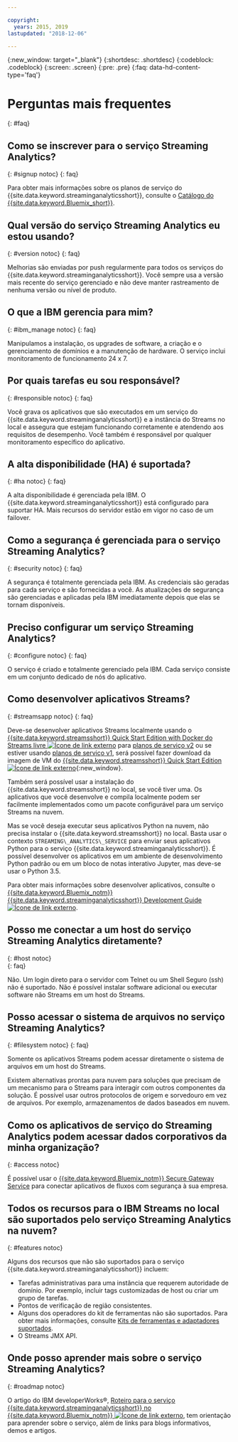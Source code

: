 ```yaml
---

copyright:
  years: 2015, 2019
lastupdated: "2018-12-06"

---
```


<!-- Attribute definitions -->
{:new_window: target="_blank"}
{:shortdesc: .shortdesc}
{:codeblock: .codeblock}
{:screen: .screen}
{:pre: .pre}
{:faq: data-hd-content-type='faq'}

# Perguntas mais frequentes
{: #faq}

## Como se inscrever para o serviço Streaming Analytics?
{: #signup notoc}
{: faq}  

Para obter mais informações sobre os planos de serviço do {{site.data.keyword.streaminganalyticsshort}}, consulte o [Catálogo do {{site.data.keyword.Bluemix_short}}](https://{DomainName}/catalog/services/streaming-analytics).

## Qual versão do serviço Streaming Analytics eu estou usando?
{: #version notoc}
{: faq}   

Melhorias são enviadas por push regularmente para todos os serviços do {{site.data.keyword.streaminganalyticsshort}}. Você sempre usa a versão mais recente do serviço gerenciado e não deve manter rastreamento de nenhuma versão ou nível de produto.

## O que a IBM gerencia para mim?
{: #ibm_manage notoc}
{: faq}   

Manipulamos a instalação, os upgrades de software, a criação e o gerenciamento de domínios e a manutenção de hardware. O serviço inclui monitoramento de funcionamento 24 x 7.


## Por quais tarefas eu sou responsável?  
{: #responsible notoc}
{: faq}

Você grava os aplicativos que são executados em um serviço do {{site.data.keyword.streaminganalyticsshort}} e a instância do Streams no local e assegura que estejam funcionando corretamente e atendendo aos requisitos de desempenho. Você também é responsável por qualquer monitoramento específico do aplicativo.

## A alta disponibilidade (HA) é suportada?
{: #ha notoc}
{: faq}

A alta disponibilidade é gerenciada pela IBM. O {{site.data.keyword.streaminganalyticsshort}} está configurado para suportar HA. Mais recursos do servidor estão em vigor no caso de um failover.

## Como a segurança é gerenciada para o serviço Streaming Analytics?
{: #security notoc}
{: faq}   

A segurança é totalmente gerenciada pela IBM. As credenciais são geradas para cada serviço e são fornecidas a você. As atualizações de segurança são gerenciadas e aplicadas pela IBM imediatamente depois que elas se tornam disponíveis.

## Preciso configurar um serviço Streaming Analytics?  
{: #configure notoc}
{: faq}

O serviço é criado e totalmente gerenciado pela IBM. Cada serviço consiste em um conjunto dedicado de nós do aplicativo.

## Como desenvolver aplicativos Streams?
{: #streamsapp notoc}
{: faq}

Deve-se desenvolver aplicativos Streams localmente usando o [{{site.data.keyword.streamsshort}} Quick Start Edition with Docker do Streams livre ![Ícone de link externo](../../icons/launch-glyph.svg "Ícone de link externo")](http://ibmstreams.github.io/streamsx.documentation/docs/4.3/qse-install-docker/) para [planos de serviço v2](/docs/services/StreamingAnalytics?topic=StreamingAnalytics-service_plans#service_plans) ou se estiver usando [planos de serviço v1](/docs/services/StreamingAnalytics?topic=StreamingAnalytics-service_plans#service_plans), será possível fazer download da imagem de VM do [{{site.data.keyword.streamsshort}} Quick Start Edition ![Ícone de link externo](../../icons/launch-glyph.svg "Ícone de link externo")](http://ibmstreams.github.io/streamsx.documentation/docs/4.3/qse-intro/){:new_window}.

Também será possível usar a instalação do {{site.data.keyword.streamsshort}} no local, se você tiver uma. Os aplicativos que você desenvolve e compila localmente podem ser facilmente implementados como um pacote configurável para um serviço Streams na nuvem.

Mas se você deseja executar seus aplicativos Python na nuvem, não precisa instalar o {{site.data.keyword.streamsshort}} no local. Basta usar o contexto `STREAMING\_ANALYTICS\_SERVICE` para enviar seus aplicativos Python para o serviço {{site.data.keyword.streaminganalyticsshort}}. É possível desenvolver os aplicativos em um ambiente de desenvolvimento Python padrão ou em um bloco de notas interativo Jupyter, mas deve-se usar o Python 3.5.

Para obter mais informações sobre desenvolver aplicativos, consulte o [{{site.data.keyword.Bluemix_notm}} {{site.data.keyword.streaminganalyticsshort}} Development Guide ![Ícone de link externo](../../icons/launch-glyph.svg "Ícone de link externo")](https://developer.ibm.com/streamsdev/?p=16589&post_type=doc&preview=1&_ppp=7ad76a418b).

## Posso me conectar a um host do serviço Streaming Analytics diretamente?
{: #host notoc}  
{: faq}

Não. Um login direto para o servidor com Telnet ou um Shell Seguro (ssh) não é suportado. Não é possível instalar software adicional ou executar software não Streams em um host do Streams.

## Posso acessar o sistema de arquivos no serviço Streaming Analytics?
{: #filesystem notoc}
{: faq}   

Somente os aplicativos Streams podem acessar diretamente o sistema de arquivos em um host do Streams.

Existem alternativas prontas para nuvem para soluções que precisam de um mecanismo para o Streams para interagir com outros componentes da solução. É possível usar outros protocolos de origem e sorvedouro em vez de arquivos. Por exemplo, armazenamentos de dados baseados em nuvem.

## Como os aplicativos de serviço do Streaming Analytics podem acessar dados corporativos da minha organização?
{: #access notoc}  

É possível usar o [{{site.data.keyword.Bluemix_notm}} Secure Gateway Service](https://{DomainName}/catalog/services/secure-gateway) para conectar aplicativos de fluxos com segurança à sua empresa.

## Todos os recursos para o IBM Streams no local são suportados pelo serviço Streaming Analytics na nuvem?
{: #features notoc}

Alguns dos recursos que não são suportados para o serviço {{site.data.keyword.streaminganalyticsshort}} incluem:

  - Tarefas administrativas para uma instância que requerem autoridade de domínio. Por exemplo, incluir tags customizadas de host ou criar um grupo de tarefas.
  - Pontos de verificação de região consistentes.
  - Alguns dos operadores do kit de ferramentas não são suportados. Para obter mais informações, consulte [Kits de ferramentas e adaptadores suportados](/docs/services/StreamingAnalytics?topic=StreamingAnalytics-compatible_toolkits).
  - O Streams JMX API.

## Onde posso aprender mais sobre o serviço Streaming Analytics?
{: #roadmap notoc}

O artigo do IBM developerWorks®, [Roteiro para o serviço {{site.data.keyword.streaminganalyticsshort}} no {{site.data.keyword.Bluemix_notm}} ![Ícone de link externo](../../icons/launch-glyph.svg "Ícone de link externo")](https://developer.ibm.com/streamsdev/docs/roadmap-for-streaming-analytics-service-on-bluemix/), tem orientação para aprender sobre o serviço, além de links para blogs informativos, demos e artigos.
